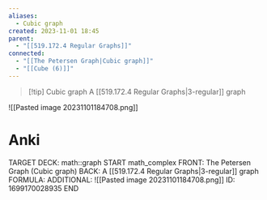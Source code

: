 ```yaml
---
aliases:
  - Cubic graph
created: 2023-11-01 18:45
parent:
  - "[[519.172.4 Regular Graphs]]"
connected:
  - "[[The Petersen Graph|Cubic graph]]"
  - "[[Cube (6)]]"
---
```


> [!tip] Cubic graph
> A [[519.172.4 Regular Graphs|3-regular]] graph

![[Pasted image 20231101184708.png]]

# Anki
TARGET DECK: math::graph
START
math_complex
FRONT: The Petersen Graph (Cubic graph)
BACK: A [[519.172.4 Regular Graphs|3-regular]] graph
FORMULA: 
ADDITIONAL: ![[Pasted image 20231101184708.png]]
ID: 1699170028935
END











